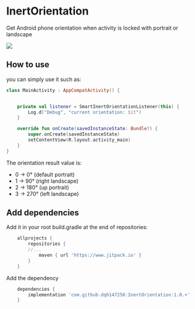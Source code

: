 # InertOrientation

Get Android phone orientation when activity is locked with portrait or landscape

[![](https://www.jitpack.io/v/dqh147258/InertOrientation.svg)](https://www.jitpack.io/#dqh147258/InertOrientation)

## How to use

you can simply use it such as:

```kotlin
class MainActivity : AppCompatActivity() {


    private val listener = SmartInertOrientationListener(this) {
        Log.d("Debug", "current orientation: $it")
    }

    override fun onCreate(savedInstanceState: Bundle?) {
        super.onCreate(savedInstanceState)
        setContentView(R.layout.activity_main)
    }
}
```

The orientation result value is:

- 0 -> 0° (default portrait)
- 1 -> 90° (right landscape)
- 2 -> 180° (up portrait)
- 3 -> 270° (left landscape)

## Add dependencies

Add it in your root build.gradle at the end of repositories:

```groovy
    allprojects {
        repositories {
        //...
            maven { url 'https://www.jitpack.io' }
        }
    }
```

Add the dependency

```groovy
    dependencies {
        implementation 'com.github.dqh147258:InertOrientation:1.0.+'
    }
```